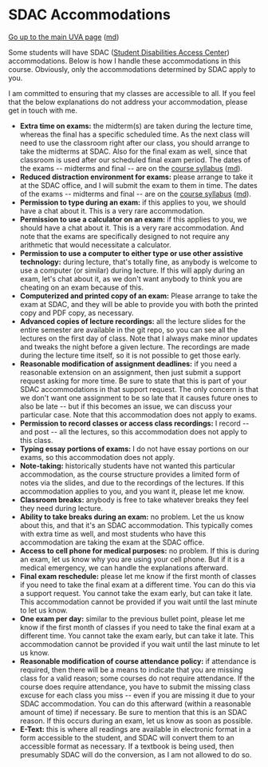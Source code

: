 SDAC Accommodations
===================

[Go up to the main UVA page](index.html) ([md](index.md))

Some students will have SDAC ([Student Disabilities Access Center](https://www.studenthealth.virginia.edu/SDAC)) accommodations.  Below is how I handle these accommodations in this course.  Obviously, only the accommodations determined by SDAC apply to you.

I am committed to ensuring that my classes are accessible to all.  If you feel that the below explanations do not address your accommodation, please get in touch with me.


- **Extra time on exams:** the midterm(s) are taken during the lecture time, whereas the final has a specific scheduled time.  As the next class will need to use the classroom right after our class, you should arrange to take the midterms at SDAC.  Also for the final exam as well, since that classroom is used after our scheduled final exam period.  The dates of the exams -- midterms and final -- are on the [course syllabus](syllabus.html) ([md](syllabus.md)).
- **Reduced distraction environment for exams:** please arrange to take it at the SDAC office, and I will submit the exam to them in time.  The dates of the exams -- midterms and final -- are on the [course syllabus](syllabus.html) ([md](syllabus.md)).
- **Permission to type during an exam:** if this applies to you, we should have a chat about it.  This is a very rare accommodation.
- **Permission to use a calculator on an exam:** if this applies to you, we should have a chat about it.  This is a very rare accommodation.  And note that the exams are specifically designed to not require any arithmetic that would necessitate a calculator.
- **Permission to use a computer to either type or use other assistive technology:** during lecture, that's totally fine, as anybody is welcome to use a computer (or similar) during lecture.  If this will apply during an exam, let's chat about it, as we don't want anybody to think you are cheating on an exam because of this.
- **Computerized and printed copy of an exam:** Please arrange to take the exam at SDAC, and they will be able to provide you with both the printed copy and PDF copy, as necessary.
- **Advanced copies of lecture recordings:** all the lecture slides for the entire semester are available in the git repo, so you can see all the lectures on the first day of class.  Note that I always make minor updates and tweaks the night before a given lecture.  The recordings are made during the lecture time itself, so it is not possible to get those early.
- **Reasonable modification of assignment deadlines:** if you need a reasonable extension on an assignment, then just submit a support request asking for more time.  Be sure to state that this is part of your SDAC accommodations in that support request.  The only concern is that we don't want one assignment to be so late that it causes future ones to also be late -- but if this becomes an issue, we can discuss your particular case.  Note that this accommodation does not apply to exams.
- **Permission to record classes or access class recordings:** I record -- and post -- all the lectures, so this accommodation does not apply to this class.
- **Typing essay portions of exams:** I do not have essay portions on our exams, so this accommodation does not apply.
- **Note-taking:** historically students have not wanted this particular accommodation, as the course structure provides a limited form of notes via the slides, and due to the recordings of the lectures.  If this accommodation applies to you, and you want it, please let me know.
- **Classroom breaks:** anybody is free to take whatever breaks they feel they need during lecture.
- **Ability to take breaks during an exam:** no problem.  Let the us know about this, and that it's an SDAC accommodation.  This typically comes with extra time as well, and most students who have this accommodation are taking the exam at the SDAC office.
- **Access to cell phone for medical purposes:** no problem.  If this is during an exam, let us know why you are using your cell phone.  But if it is a medical emergency, we can handle the explanations afterward.
- **Final exam reschedule:** please let me know if the first month of classes if you need to take the final exam at a different time.  You can do this via a support request.  You cannot take the exam early, but can take it late.  This accommodation cannot be provided if you wait until the last minute to let us know.
- **One exam per day:** similar to the previous bullet point, please let me know if the first month of classes if you need to take the final exam at a different time.  You cannot take the exam early, but can take it late.  This accommodation cannot be provided if you wait until the last minute to let us know.
- **Reasonable modification of course attendance policy:** if attendance is required, then there will be a means to indicate that you are missing class for a valid reason; some courses do not require attendance.  If the course does require attendance, you have to submit the missing class excuse for each class you miss -- even if you are missing it due to your SDAC accommodation.  You can do this afterward (within a reasonable amount of time) if necessary.  Be sure to mention that this is an SDAC reason.  If this occurs during an exam, let us know as soon as possible.
- **E-Text:** this is where all readings are available in electronic format in a form accessible to the student, and SDAC will convert them to an accessible format as necessary.  If a textbook is being used, then presumably SDAC will do the conversion, as I am not allowed to do so.
